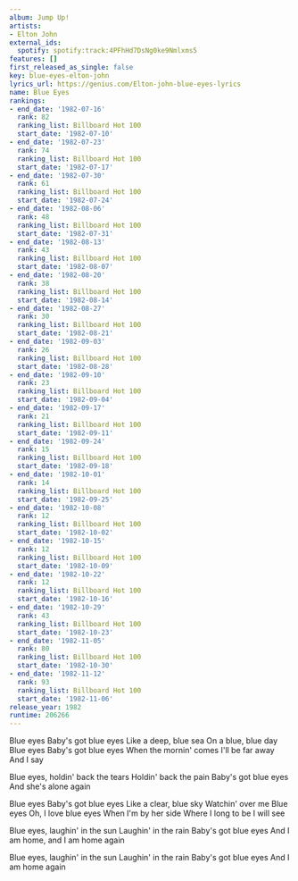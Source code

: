 ```yaml
---
album: Jump Up!
artists:
- Elton John
external_ids:
  spotify: spotify:track:4PFhHd7DsNg0ke9Nmlxms5
features: []
first_released_as_single: false
key: blue-eyes-elton-john
lyrics_url: https://genius.com/Elton-john-blue-eyes-lyrics
name: Blue Eyes
rankings:
- end_date: '1982-07-16'
  rank: 82
  ranking_list: Billboard Hot 100
  start_date: '1982-07-10'
- end_date: '1982-07-23'
  rank: 74
  ranking_list: Billboard Hot 100
  start_date: '1982-07-17'
- end_date: '1982-07-30'
  rank: 61
  ranking_list: Billboard Hot 100
  start_date: '1982-07-24'
- end_date: '1982-08-06'
  rank: 48
  ranking_list: Billboard Hot 100
  start_date: '1982-07-31'
- end_date: '1982-08-13'
  rank: 43
  ranking_list: Billboard Hot 100
  start_date: '1982-08-07'
- end_date: '1982-08-20'
  rank: 38
  ranking_list: Billboard Hot 100
  start_date: '1982-08-14'
- end_date: '1982-08-27'
  rank: 30
  ranking_list: Billboard Hot 100
  start_date: '1982-08-21'
- end_date: '1982-09-03'
  rank: 26
  ranking_list: Billboard Hot 100
  start_date: '1982-08-28'
- end_date: '1982-09-10'
  rank: 23
  ranking_list: Billboard Hot 100
  start_date: '1982-09-04'
- end_date: '1982-09-17'
  rank: 21
  ranking_list: Billboard Hot 100
  start_date: '1982-09-11'
- end_date: '1982-09-24'
  rank: 15
  ranking_list: Billboard Hot 100
  start_date: '1982-09-18'
- end_date: '1982-10-01'
  rank: 14
  ranking_list: Billboard Hot 100
  start_date: '1982-09-25'
- end_date: '1982-10-08'
  rank: 12
  ranking_list: Billboard Hot 100
  start_date: '1982-10-02'
- end_date: '1982-10-15'
  rank: 12
  ranking_list: Billboard Hot 100
  start_date: '1982-10-09'
- end_date: '1982-10-22'
  rank: 12
  ranking_list: Billboard Hot 100
  start_date: '1982-10-16'
- end_date: '1982-10-29'
  rank: 43
  ranking_list: Billboard Hot 100
  start_date: '1982-10-23'
- end_date: '1982-11-05'
  rank: 80
  ranking_list: Billboard Hot 100
  start_date: '1982-10-30'
- end_date: '1982-11-12'
  rank: 93
  ranking_list: Billboard Hot 100
  start_date: '1982-11-06'
release_year: 1982
runtime: 206266
---
```

Blue eyes
Baby's got blue eyes
Like a deep, blue sea
On a blue, blue day
Blue eyes
Baby's got blue eyes
When the mornin' comes
I'll be far away
And I say


Blue eyes, holdin' back the tears
Holdin' back the pain
Baby's got blue eyes
And she's alone again


Blue eyes
Baby's got blue eyes
Like a clear, blue sky
Watchin' over me
Blue eyes
Oh, I love blue eyes
When I'm by her side
Where I long to be
I will see


Blue eyes, laughin' in the sun
Laughin' in the rain
Baby's got blue eyes
And I am home, and I am home again


Blue eyes, laughin' in the sun
Laughin' in the rain
Baby's got blue eyes
And I am home again
